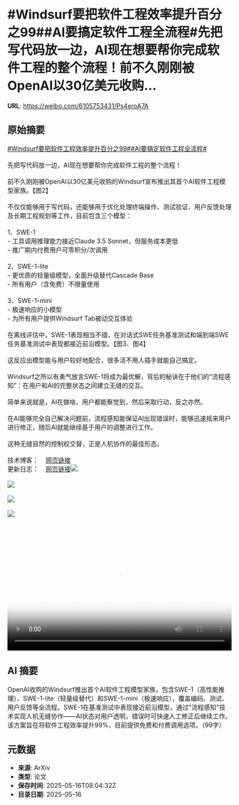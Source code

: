 # #Windsurf要把软件工程效率提升百分之99##AI要搞定软件工程全流程#先把写代码放一边，AI现在想要帮你完成软件工程的整个流程！前不久刚刚被OpenAI以30亿美元收购...

**URL**: https://weibo.com/6105753431/Ps4eroA7A

## 原始摘要

<a href="https://m.weibo.cn/search?containerid=231522type%3D1%26t%3D10%26q%3D%23Windsurf%E8%A6%81%E6%8A%8A%E8%BD%AF%E4%BB%B6%E5%B7%A5%E7%A8%8B%E6%95%88%E7%8E%87%E6%8F%90%E5%8D%87%E7%99%BE%E5%88%86%E4%B9%8B99%23&amp;extparam=%23Windsurf%E8%A6%81%E6%8A%8A%E8%BD%AF%E4%BB%B6%E5%B7%A5%E7%A8%8B%E6%95%88%E7%8E%87%E6%8F%90%E5%8D%87%E7%99%BE%E5%88%86%E4%B9%8B99%23" data-hide=""><span class="surl-text">#Windsurf要把软件工程效率提升百分之99#</span></a><a href="https://m.weibo.cn/search?containerid=231522type%3D1%26t%3D10%26q%3D%23AI%E8%A6%81%E6%90%9E%E5%AE%9A%E8%BD%AF%E4%BB%B6%E5%B7%A5%E7%A8%8B%E5%85%A8%E6%B5%81%E7%A8%8B%23&amp;extparam=%23AI%E8%A6%81%E6%90%9E%E5%AE%9A%E8%BD%AF%E4%BB%B6%E5%B7%A5%E7%A8%8B%E5%85%A8%E6%B5%81%E7%A8%8B%23" data-hide=""><span class="surl-text">#AI要搞定软件工程全流程#</span></a><br><br>先把写代码放一边，AI现在想要帮你完成软件工程的整个流程！<br><br>前不久刚刚被OpenAI以30亿美元收购的Windsurf宣布推出其首个AI软件工程模型家族。【图2】<br><br>不仅仅能够用于写代码，还能够用于优化处理终端操作、测试验证、用户反馈处理及长期工程规划等工作，目前包含三个模型：<br><br>1、SWE-1<br>- 工具调用推理能力接近Claude 3.5 Sonnet，但服务成本更低<br>- 推广期内付费用户可零积分/次调用<br><br>2、SWE-1-lite<br>- 更优质的轻量级模型，全面升级替代Cascade Base<br>- 所有用户（含免费）不限量使用<br><br>3、SWE-1-mini<br>- 极速响应的小模型<br>- 为所有用户提供Windsurf Tab被动交互体验<br><br>在离线评估中，SWE-1表现相当不错，在对话式SWE任务基准测试和端到端SWE任务基准测试中表现都接近前沿模型。【图3、图4】<br><br>这反应出模型能与用户较好地配合，很多活不用人插手就能自己搞定。<br><br>Windsurf之所以有勇气放言SWE-1将成为最优解，背后的秘诀在于他们的“流程感知”：在用户和AI的完整状态之间建立无缝的交互。<br><br>简单来说就是，AI在做啥，用户都能察觉到，然后采取行动，反之亦然。<br><br>在AI能够完全自己解决问题前，流程感知能保证AI出现错误时，能够迅速摇来用户进行修正，随后AI就能继续基于用户的调整进行工作。<br><br>这种无缝自然的控制权交替，正是人机协作的最佳形态。<br><br>技术博客：<a href="https://weibo.cn/sinaurl?u=https%3A%2F%2Fwindsurf.com%2Fblog%2Fwindsurf-wave-9-swe-1" data-hide=""><span class="url-icon"><img style="width: 1rem;height: 1rem" src="https://h5.sinaimg.cn/upload/2015/09/25/3/timeline_card_small_web_default.png" referrerpolicy="no-referrer"></span><span class="surl-text">网页链接</span></a><br>更新日志：<a href="https://weibo.cn/sinaurl?u=https%3A%2F%2Fwindsurf.com%2Fchangelog" data-hide=""><span class="url-icon"><img style="width: 1rem;height: 1rem" src="https://h5.sinaimg.cn/upload/2015/09/25/3/timeline_card_small_web_default.png" referrerpolicy="no-referrer"></span><span class="surl-text">网页链接</span></a><img style="" src="https://tvax4.sinaimg.cn/large/006Fd7o3ly1i1h6q5kmdoj30zk0k0jr9.jpg" referrerpolicy="no-referrer"><br><br><img style="" src="https://tvax1.sinaimg.cn/large/006Fd7o3gy1i1h6lo8iuej30hs0a0juf.jpg" referrerpolicy="no-referrer"><br><br><img style="" src="https://tvax1.sinaimg.cn/large/006Fd7o3gy1i1h6lq1ix7j30xc0ir76f.jpg" referrerpolicy="no-referrer"><br><br><img style="" src="https://tvax4.sinaimg.cn/large/006Fd7o3gy1i1h6mlj7fjj30xc0ir40i.jpg" referrerpolicy="no-referrer"><br><br><br clear="both"><div style="clear: both"></div><video controls="controls" poster="https://tvax1.sinaimg.cn/orj480/006Fd7o3ly1i1h6q5pu02j30zk0k0ab6.jpg" style="width: 100%"><source src="https://f.video.weibocdn.com/o0/LmiVaALSlx08ohJS14VW01041200Ydbj0E010.mp4?label=mp4_720p&amp;template=1280x720.25.0&amp;ori=0&amp;ps=1CwnkDw1GXwCQx&amp;Expires=1747386039&amp;ssig=%2FpHpfbZRCz&amp;KID=unistore,video"><source src="https://f.video.weibocdn.com/o0/doQtb6rblx08ohJRhlg401041200irWb0E010.mp4?label=mp4_hd&amp;template=852x480.25.0&amp;ori=0&amp;ps=1CwnkDw1GXwCQx&amp;Expires=1747386039&amp;ssig=JOPA17UDK9&amp;KID=unistore,video"><source src="https://f.video.weibocdn.com/o0/3K9zKR7Hlx08ohJQyARO010412009Ddi0E010.mp4?label=mp4_ld&amp;template=640x360.25.0&amp;ori=0&amp;ps=1CwnkDw1GXwCQx&amp;Expires=1747386039&amp;ssig=GgO3LEKOky&amp;KID=unistore,video"><p>视频无法显示，请前往<a href="https://video.weibo.com/show?fid=1034%3A5166893468680205" target="_blank" rel="noopener noreferrer">微博视频</a>观看。</p></video>

## AI 摘要

OpenAI收购的Windsurf推出首个AI软件工程模型家族，包含SWE-1（高性能推理）、SWE-1-lite（轻量级替代）和SWE-1-mini（极速响应），覆盖编码、测试、用户反馈等全流程。SWE-1在基准测试中表现接近前沿模型，通过"流程感知"技术实现人机无缝协作——AI状态对用户透明，错误时可快速人工修正后继续工作。该方案旨在将软件工程效率提升99%，目前提供免费和付费调用选项。（99字）

## 元数据

- **来源**: ArXiv
- **类型**: 论文
- **保存时间**: 2025-05-16T08:04:32Z
- **目录日期**: 2025-05-16
